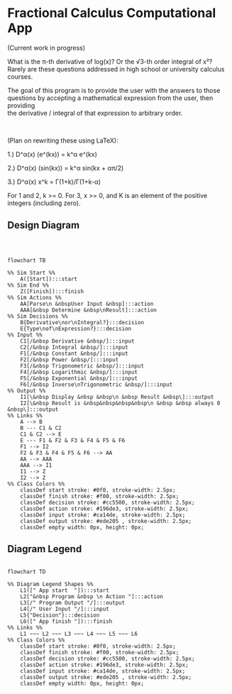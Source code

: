 # Fractional Calculus Computational App

(Current work in progress)

What is the π-th derivative of log(x)? Or the √3-th order integral of x²? Rarely are these questions addressed in
high school or university calculus courses.

The goal of this program is to provide the user with the answers to those questions by accepting a mathematical
expression from the user, then providing  
the derivative / integral of that expression to arbitrary order.

<br>

(Plan on rewriting these using LaTeX):

1.) D^α(x) (e^(kx)) = k^α e^(kx)

2.) D^α(x) (sin(kx)) = k^α sin(kx + απ/2)

3.) D^α(x) x^k = Γ(1+k)/Γ(1+k-α)

For 1 and 2, k >= 0.
For 3, x >= 0, and K is an element of the positive integers (including zero).

## Design Diagram

```mermaid



flowchart TB

%% Sim Start %%
    A([Start]):::start
%% Sim End %% 
    Z([Finish]):::finish
%% Sim Actions %%
    AA[Parse\n &nbspUser Input &nbsp]:::action
    AAA[&nbsp Determine &nbsp\nResult]:::action
%% Sim Decisions %%
    B{Derivative\nor\nIntegral?}:::decision
    E{Type\nof\nExpression?}:::decision
%% Input %%
    C1[/&nbsp Derivative &nbsp/]:::input
    C2[/&nbsp Integral &nbsp/]:::input
    F1[/&nbsp Constant &nbsp/]:::input
    F2[/&nbsp Power &nbsp/]:::input
    F3[/&nbsp Trigonometric &nbsp/]:::input
    F4[/&nbsp Logarithmic &nbsp/]:::input
    F5[/&nbsp Exponential &nbsp/]:::input
    F6[/&nbsp Inverse\nTrigonometric &nbsp/]:::input
%% Output %%
    I1[\&nbsp Display &nbsp &nbsp\n &nbsp Result &nbsp\]:::output
    I2[\&nbsp Result is &nbsp&nbsp&nbsp&nbsp\n &nbsp &nbsp always 0 &nbsp\]:::output
%% Links %%
    A --> B
    B --- C1 & C2
    C1 & C2 --> E
    E --- F1 & F2 & F3 & F4 & F5 & F6
    F1 --> I2
    F2 & F3 & F4 & F5 & F6 --> AA
    AA --> AAA
    AAA --> I1
    I1 --> Z
    I2 --> Z
%% Class Colors %%
    classDef start stroke: #0f0, stroke-width: 2.5px;
    classDef finish stroke: #f00, stroke-width: 2.5px;
    classDef decision stroke: #cc5500, stroke-width: 2.5px;
    classDef action stroke: #196de3, stroke-width: 2.5px;
    classDef input stroke: #ca14de, stroke-width: 2.5px;
    classDef output stroke: #ede205 , stroke-width: 2.5px;
    classDef empty width: 0px, height: 0px;
```

## Diagram Legend

```mermaid

flowchart TD

%% Diagram Legend Shapes %%    
    L1([" App start  "]):::start
    L2["&nbsp Program &nbsp \n Action "]:::action
    L3[/" Program Output "/]:::output
    L4[/" User Input "/]:::input
    L5{"Decision"}:::decision
    L6([" App finish "]):::finish
%% Links %%        
    L1 ~~~ L2 ~~~ L3 ~~~ L4 ~~~ L5 ~~~ L6
%% Class Colors %%
    classDef start stroke: #0f0, stroke-width: 2.5px;
    classDef finish stroke: #f00, stroke-width: 2.5px;
    classDef decision stroke: #cc5500, stroke-width: 2.5px;
    classDef action stroke: #196de3, stroke-width: 2.5px;
    classDef input stroke: #ca14de, stroke-width: 2.5px;
    classDef output stroke: #ede205 , stroke-width: 2.5px;
    classDef empty width: 0px, height: 0px;
```